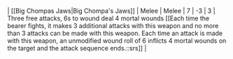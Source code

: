 | [[Big Chompas Jaws\|Big Chompa's Jaws]] | Melee | Melee | 7   | -3  | 3   | Three free attacks, 6s to wound deal 4 mortal wounds [[Each time the bearer fights, it makes 3 additional attacks with this weapon and no more than 3 attacks can be made with this weapon. Each time an attack is made with this weapon, an unmodified wound roll of 6 inflicts 4 mortal wounds on the target and the attack sequence ends.::srs]] | 